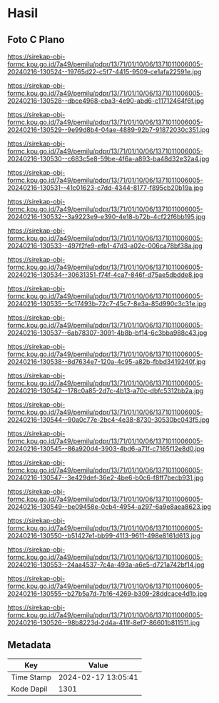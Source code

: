 # Hasil

## Foto C Plano

https://sirekap-obj-formc.kpu.go.id/7a49/pemilu/pdpr/13/71/01/10/06/1371011006005-20240216-130524--19765d22-c5f7-4415-9509-ce1afa22591e.jpg

https://sirekap-obj-formc.kpu.go.id/7a49/pemilu/pdpr/13/71/01/10/06/1371011006005-20240216-130528--dbce4968-cba3-4e90-abd6-c11712464f6f.jpg

https://sirekap-obj-formc.kpu.go.id/7a49/pemilu/pdpr/13/71/01/10/06/1371011006005-20240216-130529--9e99d8b4-04ae-4889-92b7-91872030c351.jpg

https://sirekap-obj-formc.kpu.go.id/7a49/pemilu/pdpr/13/71/01/10/06/1371011006005-20240216-130530--c683c5e8-59be-4f6a-a893-ba48d32e32a4.jpg

https://sirekap-obj-formc.kpu.go.id/7a49/pemilu/pdpr/13/71/01/10/06/1371011006005-20240216-130531--41c01623-c7dd-4344-8177-f895cb20b19a.jpg

https://sirekap-obj-formc.kpu.go.id/7a49/pemilu/pdpr/13/71/01/10/06/1371011006005-20240216-130532--3a9223e9-e390-4e18-b72b-4cf22f6bb195.jpg

https://sirekap-obj-formc.kpu.go.id/7a49/pemilu/pdpr/13/71/01/10/06/1371011006005-20240216-130533--497f2fe9-efb1-47d3-a02c-006ca78bf38a.jpg

https://sirekap-obj-formc.kpu.go.id/7a49/pemilu/pdpr/13/71/01/10/06/1371011006005-20240216-130534--30631351-f74f-4ca7-846f-d75ae5dbdde8.jpg

https://sirekap-obj-formc.kpu.go.id/7a49/pemilu/pdpr/13/71/01/10/06/1371011006005-20240216-130535--5c17493b-72c7-45c7-8e3a-85d990c3c31e.jpg

https://sirekap-obj-formc.kpu.go.id/7a49/pemilu/pdpr/13/71/01/10/06/1371011006005-20240216-130537--6ab78307-3091-4b8b-bf14-6c3bba988c43.jpg

https://sirekap-obj-formc.kpu.go.id/7a49/pemilu/pdpr/13/71/01/10/06/1371011006005-20240216-130538--8d7634e7-120a-4c95-a82b-fbbd3419240f.jpg

https://sirekap-obj-formc.kpu.go.id/7a49/pemilu/pdpr/13/71/01/10/06/1371011006005-20240216-130542--178c0a85-2d7c-4b13-a70c-dbfc5312bb2a.jpg

https://sirekap-obj-formc.kpu.go.id/7a49/pemilu/pdpr/13/71/01/10/06/1371011006005-20240216-130544--90a0c77e-2bc4-4e38-8730-30530bc043f5.jpg

https://sirekap-obj-formc.kpu.go.id/7a49/pemilu/pdpr/13/71/01/10/06/1371011006005-20240216-130545--86a920d4-3903-4bd6-a71f-c7165f12e8d0.jpg

https://sirekap-obj-formc.kpu.go.id/7a49/pemilu/pdpr/13/71/01/10/06/1371011006005-20240216-130547--3e429def-36e2-4be6-b0c6-f8ff7becb931.jpg

https://sirekap-obj-formc.kpu.go.id/7a49/pemilu/pdpr/13/71/01/10/06/1371011006005-20240216-130549--be09458e-0cb4-4954-a297-6a9e8aea8623.jpg

https://sirekap-obj-formc.kpu.go.id/7a49/pemilu/pdpr/13/71/01/10/06/1371011006005-20240216-130550--b51427e1-bb99-4113-9611-498e8161d613.jpg

https://sirekap-obj-formc.kpu.go.id/7a49/pemilu/pdpr/13/71/01/10/06/1371011006005-20240216-130553--24aa4537-7c4a-493a-a6e5-d721a742bf14.jpg

https://sirekap-obj-formc.kpu.go.id/7a49/pemilu/pdpr/13/71/01/10/06/1371011006005-20240216-130555--b27b5a7d-7b16-4269-b309-28ddcace4d1b.jpg

https://sirekap-obj-formc.kpu.go.id/7a49/pemilu/pdpr/13/71/01/10/06/1371011006005-20240216-130526--98b8223d-2d4a-411f-8ef7-86601b811511.jpg


## Metadata

| Key        | Value               |
| ---------- | ------------------- |
| Time Stamp | 2024-02-17 13:05:41 |
| Kode Dapil | 1301                |



